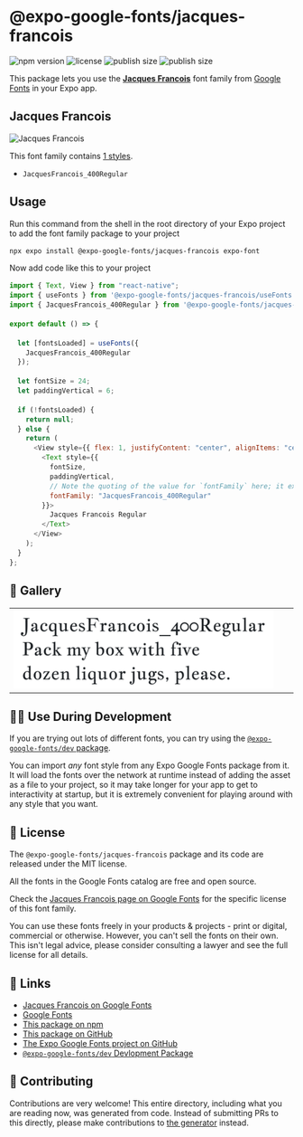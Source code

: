 # @expo-google-fonts/jacques-francois

![npm version](https://flat.badgen.net/npm/v/@expo-google-fonts/jacques-francois)
![license](https://flat.badgen.net/github/license/expo/google-fonts)
![publish size](https://flat.badgen.net/packagephobia/install/@expo-google-fonts/jacques-francois)
![publish size](https://flat.badgen.net/packagephobia/publish/@expo-google-fonts/jacques-francois)

This package lets you use the [**Jacques Francois**](https://fonts.google.com/specimen/Jacques+Francois) font family from [Google Fonts](https://fonts.google.com/) in your Expo app.

## Jacques Francois

![Jacques Francois](./font-family.png)

This font family contains [1 styles](#-gallery).

- `JacquesFrancois_400Regular`

## Usage

Run this command from the shell in the root directory of your Expo project to add the font family package to your project

```sh
npx expo install @expo-google-fonts/jacques-francois expo-font
```

Now add code like this to your project

```js
import { Text, View } from "react-native";
import { useFonts } from '@expo-google-fonts/jacques-francois/useFonts';
import { JacquesFrancois_400Regular } from '@expo-google-fonts/jacques-francois/400Regular';

export default () => {

  let [fontsLoaded] = useFonts({
    JacquesFrancois_400Regular
  });

  let fontSize = 24;
  let paddingVertical = 6;

  if (!fontsLoaded) {
    return null;
  } else {
    return (
      <View style={{ flex: 1, justifyContent: "center", alignItems: "center" }}>
        <Text style={{
          fontSize,
          paddingVertical,
          // Note the quoting of the value for `fontFamily` here; it expects a string!
          fontFamily: "JacquesFrancois_400Regular"
        }}>
          Jacques Francois Regular
        </Text>
      </View>
    );
  }
};
```

## 🔡 Gallery


||||
|-|-|-|
|![JacquesFrancois_400Regular](./400Regular/JacquesFrancois_400Regular.ttf.png)||||


## 👩‍💻 Use During Development

If you are trying out lots of different fonts, you can try using the [`@expo-google-fonts/dev` package](https://github.com/expo/google-fonts/tree/master/font-packages/dev#readme).

You can import _any_ font style from any Expo Google Fonts package from it. It will load the fonts over the network at runtime instead of adding the asset as a file to your project, so it may take longer for your app to get to interactivity at startup, but it is extremely convenient for playing around with any style that you want.


## 📖 License

The `@expo-google-fonts/jacques-francois` package and its code are released under the MIT license.

All the fonts in the Google Fonts catalog are free and open source.

Check the [Jacques Francois page on Google Fonts](https://fonts.google.com/specimen/Jacques+Francois) for the specific license of this font family.

You can use these fonts freely in your products & projects - print or digital, commercial or otherwise. However, you can't sell the fonts on their own. This isn't legal advice, please consider consulting a lawyer and see the full license for all details.

## 🔗 Links

- [Jacques Francois on Google Fonts](https://fonts.google.com/specimen/Jacques+Francois)
- [Google Fonts](https://fonts.google.com/)
- [This package on npm](https://www.npmjs.com/package/@expo-google-fonts/jacques-francois)
- [This package on GitHub](https://github.com/expo/google-fonts/tree/master/font-packages/jacques-francois)
- [The Expo Google Fonts project on GitHub](https://github.com/expo/google-fonts)
- [`@expo-google-fonts/dev` Devlopment Package](https://github.com/expo/google-fonts/tree/master/font-packages/dev)

## 🤝 Contributing

Contributions are very welcome! This entire directory, including what you are reading now, was generated from code. Instead of submitting PRs to this directly, please make contributions to [the generator](https://github.com/expo/google-fonts/tree/master/packages/generator) instead.
